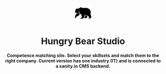 <p align="center">
  <a href="https://www.gatsbyjs.org">
    <img alt="bear-logo" src="./src/assets/bear-logo.png" width="60" />
  </a>
</p>
<h1 align="center">
  Hungry Bear Studio 
</h1>
<h4 align="center">
  Competence matching site. Select your skillsets and match them to the right company. Current version has one industry (IT) and is connected to a sanity.io CMS backend.
</h4>

